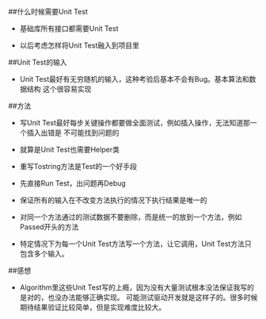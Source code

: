 ﻿##什么时候需要Unit Test

* 基础库所有接口都需要Unit Test

* 以后考虑怎样将Unit Test融入到项目里

##Unit Test的输入

* Unit Test最好有无穷随机的输入，这种考验后基本不会有Bug。基本算法和数据结构
这个很容易实现

##方法

* 写Unit Test最好每步关键操作都要做全面测试，例如插入操作，无法知道那一个插入出错是
不可能找到问题的

* 就算是Unit Test也需要Helper类

* 重写Tostring方法是Test的一个好手段

* 先直接Run Test，出问题再Debug

* 保证所有的输入在不改变方法执行的情况下执行结果是唯一的

* 对同一个方法通过的测试数据不要删除，而是统一的放到一个方法，例如Passed开头的方法

* 特定情况下为每一个Unit Test方法写一个方法，让它调用，Unit Test方法只包含多个输入。 

##感想

* Algorithm里这些Unit Test写的上瘾，因为没有大量测试根本没法保证我写的是对的，也没办法能够正确实现。
可能测试驱动开发就是这样子的。很多时候期待结果验证比较简单，但是实现难度比较大。










